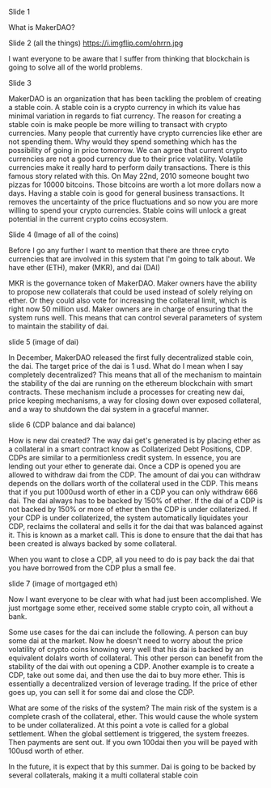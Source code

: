 Slide 1

What is MakerDAO?

Slide 2 (all the things) https://i.imgflip.com/ohrrn.jpg

I want everyone to be aware that I suffer from thinking that blockchain is going to solve all of the world problems.

Slide 3

MakerDAO is an organization that has been tackling the problem of creating a stable coin. A stable coin is a crypto currency in which its value has minimal variation in regards to fiat currency. The reason for creating a stable coin is make people be more willing to transact with crypto currencies. Many people that currently have crypto currencies like ether are not spending them. Why would they spend something which has the possibility of going in price tomorrow. We can agree that current crypto currencies are not a good currency due to their price volatility. Volatile currencies make it really hard to perform daily transactions. There is this famous story related with this. On May 22nd, 2010 someone bought two pizzas for 10000 bitcoins. Those bitcoins are worth a lot more dollars now a days. Having a stable coin is good for general business transactions. It removes the uncertainty of the price fluctuations and so now you are more willing to spend your crypto currencies. Stable coins will unlock a great potential in the current crypto coins ecosystem.

Slide 4 (Image of all of the coins)

Before I go any further I want to mention that there are three cryto currencies that are involved in this system that I'm going to talk about. We have ether (ETH), maker (MKR), and dai (DAI)

MKR is the governance token of MakerDAO. Maker owners have the ability to propose new collaterals that could be used instead of solely relying on ether. Or they could also vote for increasing the collateral limit, which is right now 50 million usd. Maker owners are in charge of ensuring that the system runs well. This means that can control several parameters of system to maintain the stability of dai.

slide 5 (image of dai)

In December, MakerDAO released the first fully decentralized stable coin, the dai. The target price of the dai is 1 usd. What do I mean when I say completely decentralized? This means that all of the mechanism to maintain the stability of the dai are running on the ethereum blockchain with smart contracts. These mechanism include a processes for creating new dai, price keeping mechanisms, a way for closing down over exposed collateral, and a way to shutdown the dai system in a graceful manner. 

slide 6 (CDP balance and dai balance)

How is new dai created? The way dai get's generated is by placing ether as a collateral in a smart contract know as Collaterized Debt Positions, CDP. CDPs are similar to a permitionless credit system. In essence, you are lending out your ether to generate dai. Once a CDP is opened you are allowed to withdraw dai from the CDP. The amount of dai you can withdraw depends on the dollars worth of the collateral used in the CDP. This means that if you put 1000usd worth of ether in a CDP you can only withdraw 666 dai. The dai always has to be backed by 150% of ether. If the dai of a CDP is not backed by 150% or more of ether then the CDP is under collaterized. If your CDP is under collaterized, the system automatically liquidates your CDP, reclaims the collateral and sells it for the dai that was balanced against it. This is known as a market call. This is done to ensure that the dai that has been created is always backed by some collateral. 

When you want to close a CDP, all you need to do is pay back the dai that you have borrowed from the CDP plus a small fee.  

slide 7 (image of mortgaged eth)

Now I want everyone to be clear with what had just been accomplished. We just mortgage some ether, received some stable crypto coin, all without a bank.

Some use cases for the dai can include the following. A person can buy some dai at the market. Now he doesn't need to worry about the price volatility of crypto coins knowing very well that his dai is backed by an equivalent dolalrs worth of collateral. This other person can benefit from the stability of the dai with out opening a CDP. Another example is to create a CDP, take out some dai, and then use the dai to buy more ether. This is essentially a decentralized version of leverage trading. If the price of ether goes up, you can sell it for some dai and close the CDP.
 
What are some of the risks of the system? The main risk of the system is a complete crash of the collateral, ether. This would cause the whole system to be under collateralized. At this point a vote is called for a global settlement. When the global settlement is triggered, the system freezes. Then payments are sent out. If you own 100dai then you will be payed with 100usd worth of ether.
    
In the future, it is expect that by this summer. Dai is going to be backed by several collaterals, making it a multi collateral stable coin

